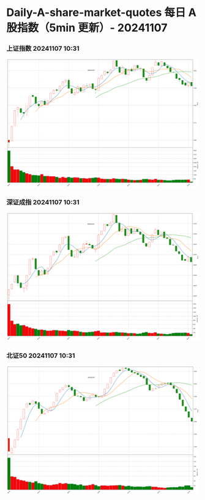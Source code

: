 
# Daily-A-share-market-quotes 每日 A 股指数（5min 更新）- 20241107

### 上证指数 20241107 10:31
![](./fig/2024/11/20241107-sh000001.png)

### 深证成指 20241107 10:31
![](./fig/2024/11/20241107-sz399001.png)

### 北证50 20241107 10:31
![](./fig/2024/11/20241107-bj899050.png)
